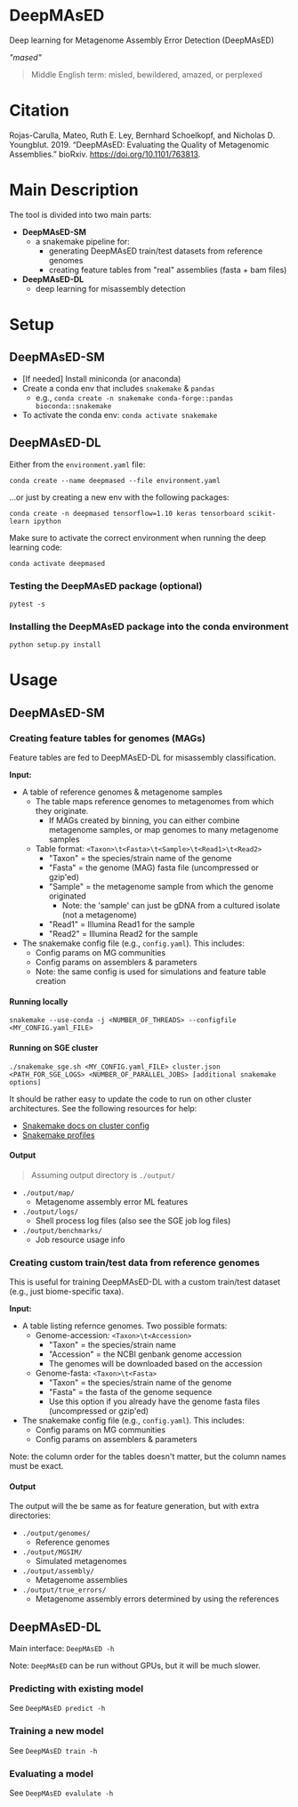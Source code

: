 DeepMAsED
=========

Deep learning for Metagenome Assembly Error Detection (DeepMAsED)

*"mased"*

> Middle English term: misled, bewildered, amazed, or perplexed


# Citation

Rojas-Carulla, Mateo, Ruth E. Ley, Bernhard Schoelkopf, and Nicholas D. Youngblut. 2019. “DeepMAsED: Evaluating the Quality of Metagenomic Assemblies.” bioRxiv. https://doi.org/10.1101/763813.


# Main Description

The tool is divided into two main parts:

* **DeepMAsED-SM**
  * a snakemake pipeline for:
    * generating DeepMAsED train/test datasets from reference genomes
    * creating feature tables from "real" assemblies (fasta + bam files)
* **DeepMAsED-DL**
  * deep learning for misassembly detection


# Setup

## DeepMAsED-SM

* [If needed] Install miniconda (or anaconda)
* Create a conda env that includes `snakemake` & `pandas`
  * e.g., `conda create -n snakemake conda-forge::pandas bioconda::snakemake`
* To activate the conda env: `conda activate snakemake`

## DeepMAsED-DL

Either from the `environment.yaml` file:

`conda create --name deepmased --file environment.yaml`

...or just by creating a new env with the following packages:

`conda create -n deepmased tensorflow=1.10 keras tensorboard scikit-learn ipython`

Make sure to activate the correct environment when running the deep learning code:

`conda activate deepmased`

### Testing the DeepMAsED package (optional)

`pytest -s`

### Installing the DeepMAsED package into the conda environment

`python setup.py install`


# Usage

## DeepMAsED-SM

### Creating feature tables for genomes (MAGs)

Feature tables are fed to DeepMAsED-DL for misassembly classification.

**Input:**

* A table of reference genomes & metagenome samples
  * The table maps reference genomes to metagenomes from which they originate.
    * If MAGs created by binning, you can either combine metagenome samples, or map genomes to many metagenome samples 
  * Table format: `<Taxon>\t<Fasta>\t<Sample>\t<Read1>\t<Read2>`
     * "Taxon" = the species/strain name of the genome
     * "Fasta" = the genome (MAG) fasta file (uncompressed or gzip'ed)
     * "Sample" = the metagenome sample from which the genome originated
       * Note: the 'sample' can just be gDNA from a cultured isolate (not a metagenome)
     * "Read1" = Illumina Read1 for the sample
     * "Read2" = Illumina Read2 for the sample
* The snakemake config file (e.g., `config.yaml`). This includes:
  * Config params on MG communities
  * Config params on assemblers & parameters
  * Note: the same config is used for simulations and feature table creation

#### Running locally 

`snakemake --use-conda -j <NUMBER_OF_THREADS> --configfile <MY_CONFIG.yaml_FILE>`

#### Running on SGE cluster 

`./snakemake_sge.sh <MY_CONFIG.yaml_FILE> cluster.json <PATH_FOR_SGE_LOGS> <NUMBER_OF_PARALLEL_JOBS> [additional snakemake options]`

It should be rather easy to update the code to run on other cluster architectures.
See the following resources for help:

* [Snakemake docs on cluster config](https://snakemake.readthedocs.io/en/stable/snakefiles/configuration.html)
* [Snakemake profiles](https://github.com/Snakemake-Profiles)

#### Output

> Assuming output directory is `./output/`

* `./output/map/`
  * Metagenome assembly error ML features
* `./output/logs/`
  * Shell process log files (also see the SGE job log files)
* `./output/benchmarks/`
  * Job resource usage info

### Creating custom train/test data from reference genomes

This is useful for training DeepMAsED-DL with a custom
train/test dataset (e.g., just biome-specific taxa). 

**Input:**

* A table listing refernce genomes. Two possible formats:
  * Genome-accession: `<Taxon>\t<Accession>`
     * "Taxon" = the species/strain name
     * "Accession" = the NCBI genbank genome accession 
     * The genomes will be downloaded based on the accession
  * Genome-fasta: `<Taxon>\t<Fasta>`
     * "Taxon" = the species/strain name of the genome
     * "Fasta" = the fasta of the genome sequence
     * Use this option if you already have the genome fasta files (uncompressed or gzip'ed)
* The snakemake config file (e.g., `config.yaml`). This includes:
  * Config params on MG communities
  * Config params on assemblers & parameters

Note: the column order for the tables doesn't matter, but the column names must be exact.

#### Output

The output will the be same as for feature generation, but with extra directories:

* `./output/genomes/`
  * Reference genomes
* `./output/MGSIM/`
  * Simulated metagenomes
* `./output/assembly/`
  * Metagenome assemblies
* `./output/true_errors/`
  * Metagenome assembly errors determined by using the references


## DeepMAsED-DL

Main interface: `DeepMAsED -h`

Note: `DeepMAsED` can be run without GPUs, but it will be much slower.

### Predicting with existing model

See `DeepMAsED predict -h` 

### Training a new model

See `DeepMAsED train -h` 

### Evaluating a model

See `DeepMAsED evalulate -h`


